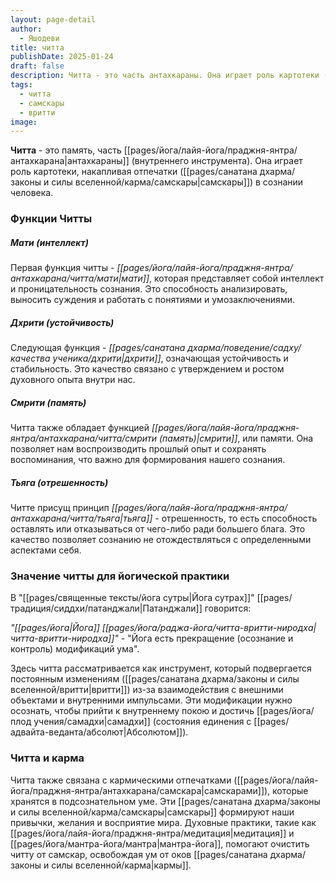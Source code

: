 ```yaml
---
layout: page-detail
author:
  - Яшодеви
title: читта
publishDate: 2025-01-24
draft: false
description: Читта - это часть антахкараны. Она играет роль картотеки (памяти), накапливая отпечатки в сознании человека.
tags:
  - читта
  - самскары
  - вритти
image:
---
```

**Читта** - это память, часть [[pages/йога/лайя-йога/праджня-янтра/антахкарана|антахкараны]] (внутреннего инструмента). Она играет роль картотеки, накапливая отпечатки ([[pages/санатана дхарма/законы и силы вселенной/карма/самскары|самскары]]) в сознании человека.

### Функции Читты

##### Мати (интеллект)
Первая функция читты - *[[pages/йога/лайя-йога/праджня-янтра/антахкарана/читта/мати|мати]]*, которая представляет собой интеллект и проницательность сознания. Это способность анализировать, выносить суждения и работать с понятиями и умозаключениями.
##### Дхрити (устойчивость)
Следующая функция - *[[pages/санатана дхарма/поведение/садху/качества ученика/дхрити|дхрити]]*, означающая устойчивость и стабильность. Это качество связано с утверждением и ростом духовного опыта внутри нас.
##### Смрити (память)
Читта также обладает функцией *[[pages/йога/лайя-йога/праджня-янтра/антахкарана/читта/смрити (память)|смрити]]*, или памяти. Она позволяет нам воспроизводить прошлый опыт и сохранять воспоминания, что важно для формирования нашего сознания.
##### Тьяга (отрешенность)
Читте присущ принцип *[[pages/йога/лайя-йога/праджня-янтра/антахкарана/читта/тьяга|тьяга]]* - отрешенность, то есть способность оставлять или отказываться от чего-либо ради большего блага. Это качество позволяет сознанию не отождествляться с определенными аспектами себя.

### Значение читты для йогической практики

В "[[pages/священные тексты/йога сутры|Йога сутрах]]" [[pages/традиция/сиддхи/патанджали|Патанджали]] говорится:  

_"[[pages/йога|Йога]] [[pages/йога/раджа-йога/читта-вритти-ниродха|читта-вритти-ниродха]]"_ - "Йога есть прекращение (осознание и контроль) модификаций ума".  

Здесь читта рассматривается как инструмент, который подвергается постоянным изменениям ([[pages/санатана дхарма/законы и силы вселенной/вритти|вритти]]) из-за взаимодействия с внешними объектами и внутренними импульсами. Эти модификации нужно осознать, чтобы прийти к внутреннему покою и достичь [[pages/йога/плод учения/самадхи|самадхи]] (состояния единения с [[pages/адвайта-веданта/абсолют|Абсолютом]]).

### Читта и карма

Читта также связана с кармическими отпечатками ([[pages/йога/лайя-йога/праджня-янтра/антахкарана/самскара|самскарами]]), которые хранятся в подсознательном уме. Эти [[pages/санатана дхарма/законы и силы вселенной/карма/самскары|самскары]] формируют наши привычки, желания и восприятие мира. Духовные практики, такие как [[pages/йога/лайя-йога/праджня-янтра/медитация|медитация]] и [[pages/йога/мантра-йога/мантра|мантра-йога]], помогают очистить читту от самскар, освобождая ум от оков [[pages/санатана дхарма/законы и силы вселенной/карма|кармы]].